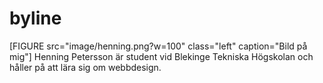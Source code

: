 byline
=========================
[FIGURE src="image/henning.png?w=100" class="left" caption="Bild på mig"]
Henning Petersson är student vid Blekinge Tekniska Högskolan och håller på att lära sig om webbdesign.
